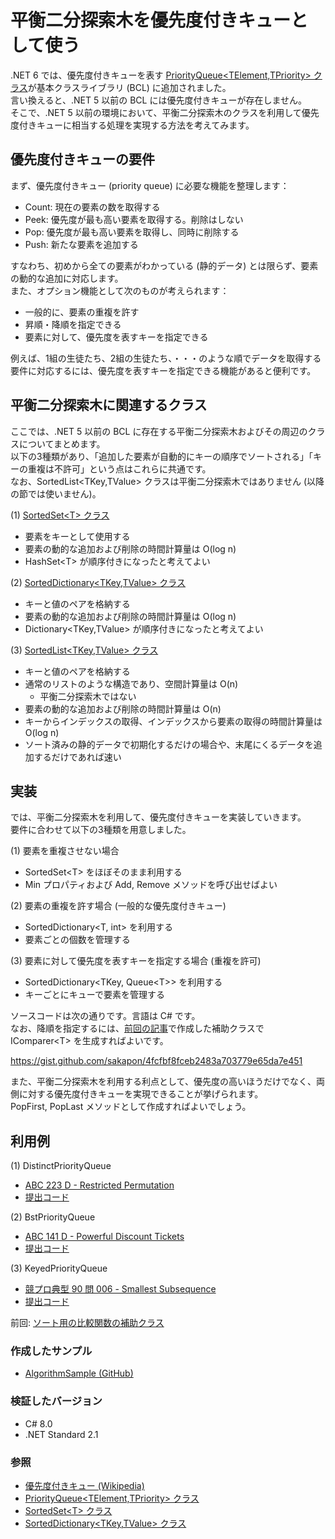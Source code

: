 # 平衡二分探索木を優先度付きキューとして使う
.NET 6 では、優先度付きキューを表す [PriorityQueue\<TElement,TPriority\> クラス](https://docs.microsoft.com/dotnet/api/system.collections.generic.priorityqueue-2)が基本クラスライブラリ (BCL) に追加されました。  
言い換えると、.NET 5 以前の BCL には優先度付きキューが存在しません。  
そこで、.NET 5 以前の環境において、平衡二分探索木のクラスを利用して優先度付きキューに相当する処理を実現する方法を考えてみます。

## 優先度付きキューの要件
まず、優先度付きキュー (priority queue) に必要な機能を整理します：
- Count: 現在の要素の数を取得する
- Peek: 優先度が最も高い要素を取得する。削除はしない
- Pop: 優先度が最も高い要素を取得し、同時に削除する
- Push: 新たな要素を追加する

すなわち、初めから全ての要素がわかっている (静的データ) とは限らず、要素の動的な追加に対応します。  
また、オプション機能として次のものが考えられます：
- 一般的に、要素の重複を許す
- 昇順・降順を指定できる
- 要素に対して、優先度を表すキーを指定できる

例えば、1組の生徒たち、2組の生徒たち、・・・のような順でデータを取得する要件に対応するには、優先度を表すキーを指定できる機能があると便利です。

## 平衡二分探索木に関連するクラス
ここでは、.NET 5 以前の BCL に存在する平衡二分探索木およびその周辺のクラスについてまとめます。  
以下の3種類があり、「追加した要素が自動的にキーの順序でソートされる」「キーの重複は不許可」という点はこれらに共通です。  
なお、SortedList\<TKey,TValue\> クラスは平衡二分探索木ではありません (以降の節では使いません)。

(1) [SortedSet\<T\> クラス](https://docs.microsoft.com/dotnet/api/system.collections.generic.sortedset-1)
- 要素をキーとして使用する
- 要素の動的な追加および削除の時間計算量は O(log n)
- HashSet\<T\> が順序付きになったと考えてよい

(2) [SortedDictionary\<TKey,TValue\> クラス](https://docs.microsoft.com/dotnet/api/system.collections.generic.sorteddictionary-2)
- キーと値のペアを格納する
- 要素の動的な追加および削除の時間計算量は O(log n)
- Dictionary\<TKey,TValue\> が順序付きになったと考えてよい

(3) [SortedList\<TKey,TValue\> クラス](https://docs.microsoft.com/dotnet/api/system.collections.generic.sortedlist-2)
- キーと値のペアを格納する
- 通常のリストのような構造であり、空間計算量は O(n)
  - 平衡二分探索木ではない
- 要素の動的な追加および削除の時間計算量は O(n)
- キーからインデックスの取得、インデックスから要素の取得の時間計算量は O(log n)
- ソート済みの静的データで初期化するだけの場合や、末尾にくるデータを追加するだけであれば速い

## 実装
では、平衡二分探索木を利用して、優先度付きキューを実装していきます。  
要件に合わせて以下の3種類を用意しました。

(1) 要素を重複させない場合
- SortedSet\<T\> をほぼそのまま利用する
- Min プロパティおよび Add, Remove メソッドを呼び出せばよい

(2) 要素の重複を許す場合 (一般的な優先度付きキュー)
- SortedDictionary\<T, int\> を利用する
- 要素ごとの個数を管理する

(3) 要素に対して優先度を表すキーを指定する場合 (重複を許可)
- SortedDictionary\<TKey, Queue\<T\>\> を利用する
- キーごとにキューで要素を管理する

ソースコードは次の通りです。言語は C# です。  
なお、降順を指定するには、[前回の記事](Comparer-Helper.md)で作成した補助クラスで IComparer\<T\> を生成すればよいです。

https://gist.github.com/sakapon/4fcfbf8fceb2483a703779e65da7e451

また、平衡二分探索木を利用する利点として、優先度の高いほうだけでなく、両側に対する優先度付きキューを実現できることが挙げられます。  
PopFirst, PopLast メソッドとして作成すればよいでしょう。

## 利用例
(1) DistinctPriorityQueue
- [ABC 223 D - Restricted Permutation](https://atcoder.jp/contests/abc223/tasks/abc223_d)
- [提出コード](https://atcoder.jp/contests/abc223/submissions/28159673)

(2) BstPriorityQueue
- [ABC 141 D - Powerful Discount Tickets](https://atcoder.jp/contests/abc141/tasks/abc141_d)
- [提出コード](https://atcoder.jp/contests/abc141/submissions/28160509)

(3) KeyedPriorityQueue
- [競プロ典型 90 問 006 - Smallest Subsequence](https://atcoder.jp/contests/typical90/tasks/typical90_f)
- [提出コード](https://atcoder.jp/contests/typical90/submissions/28159389)

前回: [ソート用の比較関数の補助クラス](Comparer-Helper.md)

### 作成したサンプル
- [AlgorithmSample (GitHub)](https://github.com/sakapon/Samples-2020/tree/master/AlgorithmSample/AlgorithmLab/DataTrees)

### 検証したバージョン
- C# 8.0
- .NET Standard 2.1

### 参照
- [優先度付きキュー (Wikipedia)](https://t.co/hRIyIbXAmC)
- [PriorityQueue\<TElement,TPriority\> クラス](https://docs.microsoft.com/dotnet/api/system.collections.generic.priorityqueue-2)
- [SortedSet\<T\> クラス](https://docs.microsoft.com/dotnet/api/system.collections.generic.sortedset-1)
- [SortedDictionary\<TKey,TValue\> クラス](https://docs.microsoft.com/dotnet/api/system.collections.generic.sorteddictionary-2)
